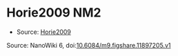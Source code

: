 <a name="material" />

# Horie2009 NM2
<script type="application/ld+json">
  {
    "@context": "https://schema.org/",
    "@type": "ChemicalSubstance",
    "@id": "https://egonw.github.io/nanowiki/nanowiki179.html#material",
    "http://purl.org/dc/terms/conformsTo":
      {
        "@type": "CreativeWork",
        "@id": "https://bioschemas.org/profiles/ChemicalSubstance/0.4-RELEASE/"
      },
    "identfier": "179",
    "name": "Horie2009 NM2",
    "url": "https://egonw.github.io/nanowiki/nanowiki179.html#material",
    "sameAs": "http://127.0.0.1/mediawiki/index.php/Special:URIResolver/Horie2009_NM2"
  }
</script>


* Source: [Horie2009](articleHorie2009.md)


Source: NanoWiki 6, doi:[10.6084/m9.figshare.11897205.v1](https://doi.org/10.6084/m9.figshare.11897205.v1)
